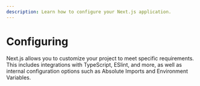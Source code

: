 ```yaml
---
description: Learn how to configure your Next.js application.
---
```


# Configuring

Next.js allows you to customize your project to meet specific requirements. This includes integrations with TypeScript, ESlint, and more, as well as internal configuration options such as Absolute Imports and Environment Variables.
